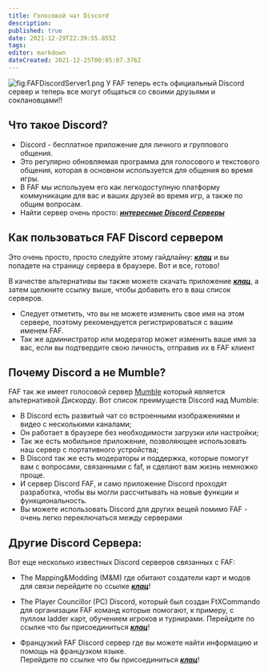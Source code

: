 ```yaml
---
title: Голосовой чат Discord
description: 
published: true
date: 2021-12-29T22:39:55.855Z
tags: 
editor: markdown
dateCreated: 2021-12-25T00:05:07.376Z
---
```


![](FAFDiscordServer1.png "fig:FAFDiscordServer1.png") У FAF теперь есть официальный Discord сервер и теперь все могут общаться со своими друзьями и соклановцами!!

## Что такое Discord?

-   Discord - бесплатное приложение для личного и группового общения.
-   Это регулярно обновляемая программа для голосового и текстового общения, которая в основном используется для общения во время игры.
-   В FAF мы используем его как легкодоступную платформу коммуникации для вас и ваших друзей во время игр, а также по общим вопросам.
-   Найти сервер очень просто: ***[интересные Discord Серверы](https://discordbee.com/)*** 

## Как пользоваться FAF Discord сервером

Это очень просто, просто следуйте этому гайдлайну: ***[клац](https://discord.gg/hgvj6Af)*** и вы попадете на страницу сервера в браузере. 
Вот и все, готово!

В качестве альтернативы вы также можете скачать приложение ***[клац](https://discordapp.com/)***, а затем щелкните ссылку выше, чтобы добавить его в ваш список серверов.

- Следует отметить, что вы не можете изменить свое имя на этом сервере, поэтому рекомендуется регистрироваться с вашим именем FAF.
- Так же администратор или модератор может изменить ваше имя за вас, если вы подтвердите свою личность, отправив их в FAF клиент

## Почему Discord а не Mumble?

FAF так же имеет голосовой сервер [Mumble](Voicechat_(Mumble) "wikilink") который является альтернативой Дискорду. Вот список преимуществ Discord над Mumble:

-   В Discord есть развитый чат со встроенными изображениями и видео с несколькими каналами;
-   Он работает в браузере без необходимости загрузки или настройки;
-   Так же есть мобильное приложение, позволяющее использовать наш сервер с портативного
    устройства;
-   В Discord так же есть модераторы и поддержка, которые помогут вам с вопросами, связанными с
    faf, и сделают вам жизнь немножко проще.
-   И сервер Discord FAF, и само приложение Discord проходят разработка, чтобы вы могли
    рассчитывать на новые функции и функциональность.
-   Вы можете использовать Discord для других вещей помимо FAF - очень легко переключаться 
    между серверами

## Другие Discord Сервера:

Вот еще несколько известных Discord серверов связанных с FAF:

-   The Mapping&Modding (M&M) где обитают создатели карт и модов
    для связи перейдите по ссылке ***[клац](https://discord.gg/Z5pVWSx)***!

-   The Player Councillor (PC) Discord, который был создан FtXCommando
    для организации FAF команд которые помогают, к примеру, с пуллом ladder карт, обучением игроков     и турнирами. Перейдите по ссылке что бы присоединиться ***[клац](https://discord.gg/zJMuYds)***!

-   Французкий FAF Discord сервер где вы можете найти информацию и помощь на французком языке.     
    Перейдите по ссылке что бы присоединиться ***[клац](https://discord.gg/G7Kh5aW)***!